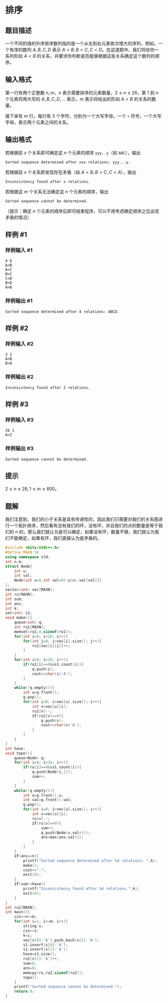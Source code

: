 # 排序

## 题目描述

一个不同的值的升序排序数列指的是一个从左到右元素依次增大的序列，例如，一个有序的数列 $A,B,C,D$ 表示 $A<B,B<C,C<D$。在这道题中，我们将给你一系列形如 $A<B$ 的关系，并要求你判断是否能够根据这些关系确定这个数列的顺序。

## 输入格式

第一行有两个正整数 $n,m$，$n$ 表示需要排序的元素数量，$2\leq n\leq 26$，第 $1$ 到 $n$ 个元素将用大写的 $A,B,C,D,\dots$ 表示。$m$ 表示将给出的形如 $A<B$ 的关系的数量。

接下来有 $m$ 行，每行有 $3$ 个字符，分别为一个大写字母，一个 `<` 符号，一个大写字母，表示两个元素之间的关系。

## 输出格式

若根据前 $x$ 个关系即可确定这 $n$ 个元素的顺序 `yyy..y`（如 `ABC`），输出

`Sorted sequence determined after xxx relations: yyy...y.`

若根据前 $x$ 个关系即发现存在矛盾（如 $A<B,B<C,C<A$），输出

`Inconsistency found after x relations.`

若根据这 $m$ 个关系无法确定这 $n$ 个元素的顺序，输出

`Sorted sequence cannot be determined.`

（提示：确定 $n$ 个元素的顺序后即可结束程序，可以不用考虑确定顺序之后出现矛盾的情况）

## 样例 #1

### 样例输入 #1

```
4 6
A<B
A<C
B<C
C<D
B<D
A<B
```

### 样例输出 #1

```
Sorted sequence determined after 4 relations: ABCD.
```

## 样例 #2

### 样例输入 #2

```
3 2
A<B
B<A
```

### 样例输出 #2

```
Inconsistency found after 2 relations.
```

## 样例 #3

### 样例输入 #3

```
26 1
A<Z
```

### 样例输出 #3

```
Sorted sequence cannot be determined.
```

## 提示

$2 \leq n \leq 26,1 \leq m \leq 600$。

## 题解
我们注意到，我们的小于关系是具有传递性的，因此我们只需要对我们的关系图进行一个拓扑排序，然后看有没有我们的环，没有环，并且我们的点的数量是等于我们的 n 的，那么我们就认为是可以确定，如果没有环，数量不够，我们就认为我们不能确定，如果有环，我们直接认为是矛盾的。
```cpp
#include <bits/stdc++.h>
#define MAXN 50
using namespace std;
int n,m;
struct Node{
    int u;
    int val;
    Node(int u=0,int val=0):u(u),val(val){}
};
vector<int> vec[MAXN];
int ru[MAXN];
int sum;
int ans;
int k;
set<int> s1;
void make(){
    queue<int> q;
    int ru1[MAXN];
    memset(ru1,0,sizeof(ru1));
    for(int i=0; i<26; i++){
        for(int j=0; j<vec[i].size(); j++){
            ru1[vec[i][j]]++;
        }
    }
    for(int i=0; i<26; i++){
        if(ru1[i]==0&&s1.count(i)){
            q.push(i);
            cout<<char(i+'A');
        }
    }
    while(!q.empty()){
        int u=q.front();
        q.pop();
        for(int i=0; i<vec[u].size(); i++){
            int v=vec[u][i];
            ru1[v]--;
            if(ru1[v]==0){
                q.push(v);
                cout<<char(v+'A');
            }
        }
    }
}
int have;
void topo(){
    queue<Node> q;
    for(int i=0; i<26; i++){
        if(ru[i]==0&&s1.count(i)){
            q.push(Node(i,1));
            sum++;
        }
    }
    while(!q.empty()){
        int u=q.front().u;
        int val=q.front().val;
        q.pop();
        for(int i=0; i<vec[u].size(); i++){
            int v=vec[u][i];
            ru[v]--;
            if(ru[v]==0){
                sum++;
                q.push(Node(v,val+1));
                ans=max(ans,val+1);
            }
        }
    }
    if(ans==n){
        printf("Sorted sequence determined after %d relations: ",k);
        make();
        cout<<".";
        exit(0);
    }
    if(sum!=have){
        printf("Inconsistency found after %d relations.",k);
        exit(0);
    }
}
int ru2[MAXN];
int main(){
    cin>>n>>m;
    for(int i=1; i<=m; i++){
        string s;
        cin>>s;
        k=i;
        vec[s[0]-'A'].push_back(s[2]-'A');
        s1.insert(s[0]-'A');
        s1.insert(s[2]-'A');
        have=s1.size();
        ru2[s[2]-'A']++;
        sum=0;
        ans=0;
        memcpy(ru,ru2,sizeof(ru2));
        topo();
    }
    printf("Sorted sequence cannot be determined.");
    return 0;
}
```